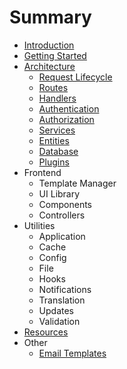 # Summary

* [Introduction](.)
* [Getting Started](./getting-started)
* [Architecture](./architecture)
  * [Request Lifecycle](./architecture-request)
  * [Routes](./architecture-routes)
  * [Handlers](./architecture-handlers)
  * [Authentication](./architecture-authentication)
  * [Authorization](./architecture-authorization)
  * [Services](./architecture-services)
  * [Entities](./architecture-entities)
  * [Database](./architecture-database)
  * [Plugins](./architecture-plugins)
* Frontend
  * Template Manager
  * UI Library
  * Components
  * Controllers
* Utilities
  * Application
  * Cache
  * Config
  * File
  * Hooks
  * Notifications
  * Translation
  * Updates
  * Validation
* [Resources](./resources)
* Other
  * [Email Templates](./email-templates)
